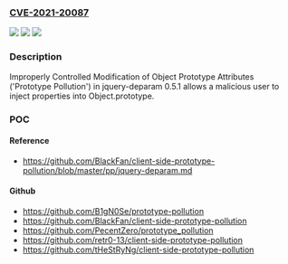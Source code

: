 ### [CVE-2021-20087](https://cve.mitre.org/cgi-bin/cvename.cgi?name=CVE-2021-20087)
![](https://img.shields.io/static/v1?label=Product&message=jquery-deparam&color=blue)
![](https://img.shields.io/static/v1?label=Version&message=n%2Fa&color=blue)
![](https://img.shields.io/static/v1?label=Vulnerability&message=Prototype%20Pollution&color=brighgreen)

### Description

Improperly Controlled Modification of Object Prototype Attributes ('Prototype Pollution') in jquery-deparam 0.5.1 allows a malicious user to inject properties into Object.prototype.

### POC

#### Reference
- https://github.com/BlackFan/client-side-prototype-pollution/blob/master/pp/jquery-deparam.md

#### Github
- https://github.com/B1gN0Se/prototype-pollution
- https://github.com/BlackFan/client-side-prototype-pollution
- https://github.com/PecentZero/prototype_pollution
- https://github.com/retr0-13/client-side-prototype-pollution
- https://github.com/tHeStRyNg/client-side-prototype-pollution

